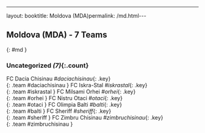 ---
layout: booktitle: Moldova (MDA)permalink: /md.html---

## Moldova (MDA) - 7 Teams
{: #md }









### Uncategorized _(7)_{:.count}

FC Dacia Chisinau   _#daciachisinau_{: .key} <br>
{: .team #daciachisinau }
FC Iskra-Stal   _#iskrastal_{: .key} <br>
{: .team #iskrastal }
FC Milsami Orhei   _#orhei_{: .key} <br>
{: .team #orhei }
FC Nistru Otaci   _#otaci_{: .key} <br>
{: .team #otaci }
FC Olimpia Balti   _#balti_{: .key} <br>
{: .team #balti }
FC Sheriff   _#sheriff_{: .key} <br>
{: .team #sheriff }
FC Zimbru Chisinau   _#zimbruchisinau_{: .key} <br>
{: .team #zimbruchisinau }


 
